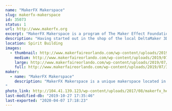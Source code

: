 ```yaml
---
name: "MakerFX Makerspace"
slug: makerfx-makerspace
id: 35073
status: 1
url: http://www.makerfx.org
excerpt: "MakerFX Makerspace is a program of The Maker Effect Foundation located in south Orlando. "
description: "Having started out in the shop of the local DeltaMaker 3D Printer factory, MakerFX now has their own dedicated space in South Orlando and a growing community of makers that are in many different realms of making. From bee keeping, 3D printing, circuit board design, costuming/cosplay, woodworking and more, the members of MakerFX strive to make our community of makers a hub of learning for South Orlando."
location: Spirit Building
images:
  - thumbnail: http://www.makerfaireorlando.com/wp-content/uploads/2019/07/32047389287_f1ed96bd2c_z.jpg
    medium: http://www.makerfaireorlando.com/wp-content/uploads/2019/07/32047389287_f1ed96bd2c_z.jpg
    large: http://www.makerfaireorlando.com/wp-content/uploads/2019/07/32047389287_f1ed96bd2c_z.jpg
    full: http://www.makerfaireorlando.com/wp-content/uploads/2019/07/32047389287_f1ed96bd2c_z.jpg
maker:
  - name: "MakerFX Makerspace"
    description: "MakerFX Makerspace is a unique makerspace located in south Orlando and easily accessible by those in the area. This new makerspace is organize by a group of like minded individuals that saw a need for a new space on the south side or Orlando to fill in the geographic gaps. One of our goals is to work hand in hand with other local spaces in the Greater Orlando area. As a program of The Maker Effect Foundation, MakerFX strives to create unique classes, useful workspaces, and share ideas with the maker community. 
"
photo_link: http://104.41.139.123/wp-content/uploads/2017/08/makerfx_hex_square.png
last-modified-db: "2019-10-27 17:35:46"
last-exported: "2020-04-07 17:18:23"
---
```

